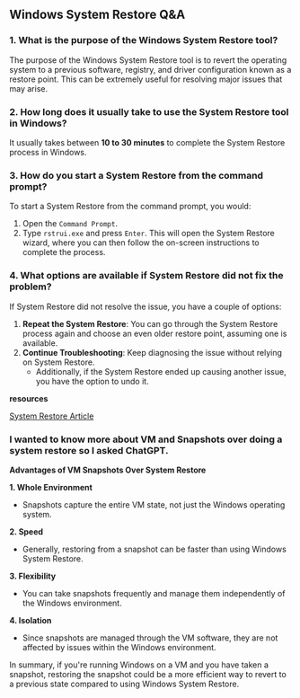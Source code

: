 ## Windows System Restore Q&A

### 1. What is the purpose of the Windows System Restore tool?

The purpose of the Windows System Restore tool is to revert the operating system to a previous software, registry, and driver configuration known as a restore point. This can be extremely useful for resolving major issues that may arise.

### 2. How long does it usually take to use the System Restore tool in Windows?

It usually takes between **10 to 30 minutes** to complete the System Restore process in Windows.

### 3. How do you start a System Restore from the command prompt?

To start a System Restore from the command prompt, you would:
1. Open the `Command Prompt`.
2. Type `rstrui.exe` and press `Enter`.
This will open the System Restore wizard, where you can then follow the on-screen instructions to complete the process.

### 4. What options are available if System Restore did not fix the problem?

If System Restore did not resolve the issue, you have a couple of options:
1. **Repeat the System Restore**: You can go through the System Restore process again and choose an even older restore point, assuming one is available.
2. **Continue Troubleshooting**: Keep diagnosing the issue without relying on System Restore.
   - Additionally, if the System Restore ended up causing another issue, you have the option to undo it.

**resources**

[System Restore Article](https://www.lifewire.com/how-to-use-system-restore-in-windows-2626131)

### I wanted to know more about VM and Snapshots over doing a system restore so I asked ChatGPT.

**Advantages of VM Snapshots Over System Restore**

**1. Whole Environment**
- Snapshots capture the entire VM state, not just the Windows operating system.

**2. Speed**
- Generally, restoring from a snapshot can be faster than using Windows System Restore.

**3. Flexibility**
- You can take snapshots frequently and manage them independently of the Windows environment.

**4. Isolation**
- Since snapshots are managed through the VM software, they are not affected by issues within the Windows environment.

In summary, if you're running Windows on a VM and you have taken a snapshot, restoring the snapshot could be a more efficient way to revert to a previous state compared to using Windows System Restore.
